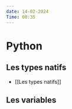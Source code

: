 ```yaml
---
date: 14-02-2024
Time: 00:35
---
```

# Python
## Les types natifs
- [[Les types natifs]]
##  Les variables
